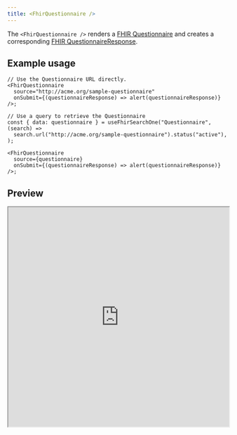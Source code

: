 ```yaml
---
title: <FhirQuestionnaire />
---
```


The `<FhirQuestionnaire />` renders a [FHIR Questionnaire](https://hl7.org/fhir/questionnaire.html)
and creates a corresponding [FHIR QuestionnaireResponse](https://hl7.org/fhir/questionnaireresponse.html).

## Example usage

```tsx
// Use the Questionnaire URL directly.
<FhirQuestionnaire
  source="http://acme.org/sample-questionnaire"
  onSubmit={(questionnaireResponse) => alert(questionnaireResponse)}
/>;

// Use a query to retrieve the Questionnaire
const { data: questionnaire } = useFhirSearchOne("Questionnaire", (search) =>
  search.url("http://acme.org/sample-questionnaire").status("active"),
);

<FhirQuestionnaire
  source={questionnaire}
  onSubmit={(questionnaireResponse) => alert(questionnaireResponse)}
/>;
```

## Preview

<iframe src="https://bonfhir.dev/storybook/iframe.html?args=&id=bonfhir-inputs-fhirquestionnaire--default&viewMode=story" width="100%" height="500" />
